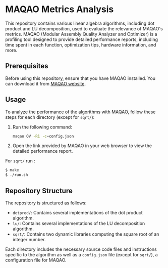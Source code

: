 # MAQAO Metrics Analysis

This repository contains various linear algebra algorithms, including dot product and LU decomposition, used to evaluate the relevance of MAQAO's metrics. MAQAO (Modular Assembly Quality Analyzer and Optimizer) is a profiling tool designed to provide detailed performance reports, including time spent in each function, optimization tips, hardware information, and more.

## Prerequisites

Before using this repository, ensure that you have MAQAO installed. You can download it from [MAQAO website](https://maqao.org/).

## Usage

To analyze the performance of the algorithms with MAQAO, follow these steps for each directory (except for `sqrt/`):

1. Run the following command:
    ```sh
    maqao OV -R1 -c=config.json
    ```
2. Open the link provided by MAQAO in your web browser to view the detailed performance report.  

For `sqrt/` run :  
```bash
$ make
$ ./run.sh
```


## Repository Structure

The repository is structured as follows:

- `dotprod/`: Contains several implementations of the dot product algorithm.
- `lu/`: Contains several implementations of the LU decomposition algorithm.
- `sqrt/`: Contains two dynamic libraries computing the square root of an integer number.

Each directory includes the necessary source code files and instructions specific to the algorithm as well as a `config.json` file (except for `sqrt/`), a configuration file for MAQAO.
